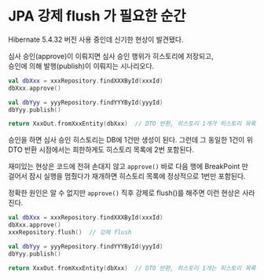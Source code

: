 # JPA 강제 flush 가 필요한 순간

Hibernate 5.4.32 버전 사용 중인데 신기한 현상이 발견됐다.

심사 승인(approve)이 이뤄지면 심사 승인 행위가 히스토리에 저장되고,  
승인에 의해 발행(publish)이 이뤄지는 시나리오다.

```kotlin
val dbXxx = xxxRepository.findXXXById(xxxId)
dbXxx.approve()

val dbYyy = yyyRepository.findYYYById(yyyId)
dbYyy.publish()

return XxxOut.fromXxxEntity(dbXxx)  // DTO 반환, 히스토리 1개가 히스토리 목록에 2번 포함됨
```

승인을 하면 심사 승인 히스토리는 DB에 1건만 생성이 된다. 그런데 그 동일한 1건이 위 DTO 반환 시점에서는 희한하게도 히스토리 목록에 2번 포함된다.

재미있는 현상은 코드에 전혀 손대지 않고 `approve()` 바로 다음 행에 BreakPoint 만 걸어서 잠시 실행을 멈췄다가 재개하면 히스토리 목록에 정상적으로 1번만 포함된다.

정확한 원인은 알 수 없지만 `approve()` 직후 강제로 flush()를 해주면 이런 현상은 사라진다.

```kotlin
val dbXxx = xxxRepository.findXXXById(xxxId)
dbXxx.approve()
xxxRepository.flush()  // 강제 flush

val dbYyy = yyyRepository.findYYYById(yyyId)
dbYyy.publish()

return XxxOut.fromXxxEntity(dbXxx)  // DTO 반환, 히스토리 1개는 히스토리 목록에도 1개만 포함됨
```
